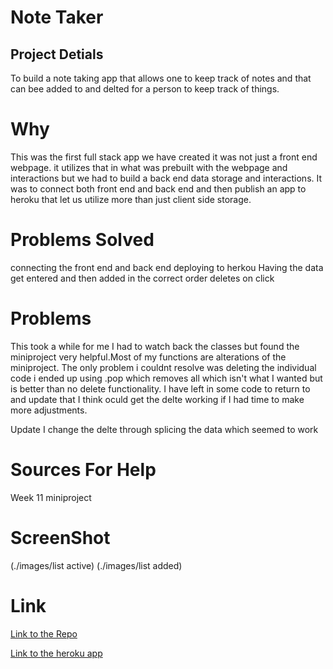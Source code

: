 # Note Taker

## Project Detials
To build a note taking app that allows one to keep track of notes and that can bee added to and delted for a person to keep track of things.

# Why
This was the first full stack app we have created it was not just a front end webpage. it utilizes that in what was prebuilt with the webpage and interactions but we had to build a back end data storage and interactions. It was to connect both front end and back end and then publish an app to heroku that let us utilize more than just client side storage.

# Problems Solved
connecting the front end and back end
deploying to herkou 
Having the data get entered and then added in the correct order
deletes on click

# Problems
This took a while for me I had to watch back the classes but found the miniproject very helpful.Most of my functions are alterations of the miniproject.
The only problem i couldnt resolve was deleting the individual code i ended up using .pop which removes all which isn't what I wanted but is better than no delete functionality.
I have left in some code to return to and update that I think oculd get the delte working if I had time to make more adjustments.

Update
I change the delte through splicing the data which seemed to work

# Sources For Help
Week 11 miniproject

 
# ScreenShot
(./images/list active)
(./images/list added)


# Link
[Link to the Repo](https://github.com/BCole37/Note-Taker/tree/master)

[Link to the heroku app](https://intense-mountain-22968.herokuapp.com/notes)

